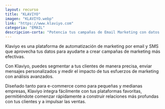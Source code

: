 ```yaml
---
layout: recurso
title: "KLAVIYO"
imagen: "KLAVIYO.webp"
link: "https://www.klaviyo.com"
categoria: "EMAIL"
descripcion-corta: "Potencia tus campañas de Email Marketing con datos."
---
```


Klaviyo es una plataforma de automatización de marketing por email y SMS que aprovecha tus datos para ayudarte a crear campañas de marketing más efectivas. 

Con Klaviyo, puedes segmentar a tus clientes de manera precisa, enviar mensajes personalizados y medir el impacto de tus esfuerzos de marketing con análisis avanzados. 

Diseñado tanto para e-commerce como para pequeñas y medianas empresas, Klaviyo integra fácilmente con tus plataformas favoritas, permitiéndote comenzar rápidamente a construir relaciones más profundas con tus clientes y a impulsar las ventas.